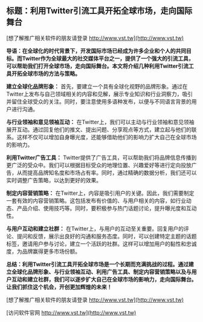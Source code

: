 ## **标题：利用Twitter引流工具开拓全球市场，走向国际舞台**

[想了解推广相关软件的朋友请登录 http://www.vst.tw](http://www.vst.tw)

**导语：在全球化的时代背景下，开发国际市场已经成为许多企业和个人的共同目标。而Twitter作为全球最大的社交媒体平台之一，提供了一个强大的引流工具，可以帮助我们打开全球市场，走向国际舞台。本文将介绍几种利用Twitter引流工具开拓全球市场的方法与策略。**

**建立全球化品牌形象：**
首先，要建立一个具有全球化视野的品牌形象。通过在Twitter上发布与自己领域相关的内容和见解，展示专业知识和行业洞察力，吸引并留住全球受众的关注。同时，要注意使用多语种发布，以便与不同语言背景的用户进行沟通。

**与行业领袖和意见领袖互动：**
在Twitter上，我们可以主动与行业领袖和意见领袖展开互动。通过回复他们的推文、提出问题、分享观点等方式，建立起与他们的联系。这样不仅可以增加自身曝光度，还能够借助他们的影响力扩大自己在全球市场的影响力。

**利用Twitter广告工具：**
Twitter提供了广告工具，可以帮助我们将品牌信息传播到更广泛的受众中。我们可以根据目标受众的地理位置、兴趣爱好等进行定向投放广告，从而提高品牌知名度和市场占有率。同时，通过精确的数据分析，我们还可以实时调整广告策略，以达到更好的效果。

**制定内容营销策略：**
在Twitter上，内容是吸引用户的关键。因此，我们需要制定一套有效的内容营销策略。这包括发布有价值的、与用户相关的内容，如行业动态、产品介绍、使用技巧等。同时，要积极参与热门话题讨论，提升曝光度和互动性。

**与用户互动和建立社群：**
在Twitter上，与用户的互动至关重要。回复用户的评论、提问和反馈，展示出良好的沟通和服务态度。同时，可以创建特定主题的话题标签，邀请用户参与讨论，建立一个活跃的社群。这样可以增加用户的黏性和忠诚度，为品牌赢得更多市场份额。

**总结：利用Twitter引流工具开拓全球市场是一个长期而充满挑战的过程。通过建立全球化品牌形象、与行业领袖互动、利用广告工具、制定内容营销策略以及与用户互动和建立社群，我们可以逐步扩大自己在全球市场的影响力，走向国际舞台。让我们抓住这个机会，开创更加辉煌的未来！**

[想了解推广相关软件的朋友请登录 http://www.vst.tw](http://www.vst.tw)


[访问软件官网 http://www.vst.tw](http://www.vst.tw)
